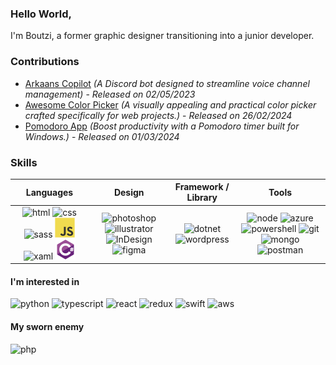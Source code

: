 ### Hello World,
I'm Boutzi, a former graphic designer transitioning into a junior developer. <!-- I'm the founder of Arkaans since 2014, a solution for gamers. -->

### Contributions
- [Arkaans Copilot](https://github.com/Boutzi/arkaans-copilot) *(A Discord bot designed to streamline voice channel management)* - *Released on 02/05/2023*
- [Awesome Color Picker](https://github.com/Boutzi/awsome-picker) *(A visually appealing and practical color picker crafted specifically for web projects.)* - *Released on 26/02/2024*
- [Pomodoro App](https://github.com/Boutzi/pomodoro/) *(Boost productivity with a Pomodoro timer built for Windows.)* - *Released on 01/03/2024*

### Skills  
| **Languages** | **Design**           | **Framework / Library**           | **Tools** |  
| :-------------------: | :---------------: | :---------------: | :-----:|
| <img src="https://upload.wikimedia.org/wikipedia/commons/3/38/HTML5_Badge.svg" alt="html" title="HTML5" width="32" height="32"/> <img src="https://upload.wikimedia.org/wikipedia/commons/6/62/CSS3_logo.svg" alt="css" title="CSS3" width="32" height="32"/> <img src="https://cdn.worldvectorlogo.com/logos/sass-1.svg" alt="sass" title="Sass" width="32" height="32"/> <img src="https://raw.githubusercontent.com/devicons/devicon/master/icons/javascript/javascript-original.svg" alt="javascript" title="JavaScript" width="32" height="32"/> <img src="https://insideware.fr/img/dotnet/winui.svg" alt="xaml" title="XAML" width="32" height="32"/> <img src="https://raw.githubusercontent.com/devicons/devicon/master/icons/csharp/csharp-original.svg" alt="csharp" title="C# .Net" width="32" height="32"/> | <img src="https://upload.wikimedia.org/wikipedia/commons/a/af/Adobe_Photoshop_CC_icon.svg" alt="photoshop" title="Adobe Photoshop"  width="32" height="32"/> <img src="https://upload.wikimedia.org/wikipedia/commons/f/fb/Adobe_Illustrator_CC_icon.svg" alt="illustrator" title="Adobe Illustrator" width="32" height="32"/> <img src="https://upload.wikimedia.org/wikipedia/commons/4/48/Adobe_InDesign_CC_icon.svg" alt="InDesign" title="Adobe InDesign" width="32" height="32"/>  <img src="https://upload.wikimedia.org/wikipedia/commons/3/33/Figma-logo.svg" alt="figma" title="Figma" width="32" height="32"/> | <img src="https://upload.wikimedia.org/wikipedia/commons/7/7d/Microsoft_.NET_logo.svg" alt="dotnet" title=".Net" width="32" height="32"/> <img src="https://www.vectorlogo.zone/logos/wordpress/wordpress-tile.svg" alt="wordpress" title="Wordpress" width="32" height="32"/> | <img src="https://cdn.worldvectorlogo.com/logos/nodejs-icon.svg" alt="node" title="Node.js" width="32" height="32"/> <img src="https://upload.wikimedia.org/wikipedia/commons/f/fa/Microsoft_Azure.svg" alt="azure" title="Microsoft Azure" width="32" height="32"/> <img src="https://www.svgrepo.com/show/373992/powershell.svg" alt="powershell" title="PowerShell" width="32" height="32"/> <img src="https://upload.wikimedia.org/wikipedia/commons/3/3f/Git_icon.svg" alt="git" title="Git" width="32" height="32"/> <img src="https://upload.wikimedia.org/wikipedia/commons/d/dc/Mongodb-icon.svg" alt="mongo" title="MongoDB" width="32" height="32"/> <img src="https://www.vectorlogo.zone/logos/getpostman/getpostman-icon.svg" alt="postman" title="Postman" width="32" height="32"/>  

#### I'm interested in
<img src="https://upload.wikimedia.org/wikipedia/commons/c/c3/Python-logo-notext.svg" alt="python" title="Pyhton" width="32" height="32"/> <img src="https://upload.wikimedia.org/wikipedia/commons/4/4c/Typescript_logo_2020.svg" alt="typescript" title="TypeScript" width="32" height="32"/> <img src="https://upload.wikimedia.org/wikipedia/commons/a/a7/React-icon.svg" alt="react" title="React" width="32" height="32"/> <img src="https://cdn.worldvectorlogo.com/logos/redux.svg" alt="redux" title="Redux" width="32" height="32"/> <img src="https://www.svgrepo.com/show/452110/swift.svg" alt="swift" title="Swift" width="32" height="32"/> <img src="https://upload.wikimedia.org/wikipedia/commons/9/93/Amazon_Web_Services_Logo.svg" alt="aws" title="Amazon Web Services" width="32" height="32"/>

#### My sworn enemy 
<img src="https://www.svgrepo.com/show/452088/php.svg" alt="php" title="Php" width="32" height="32"/>
